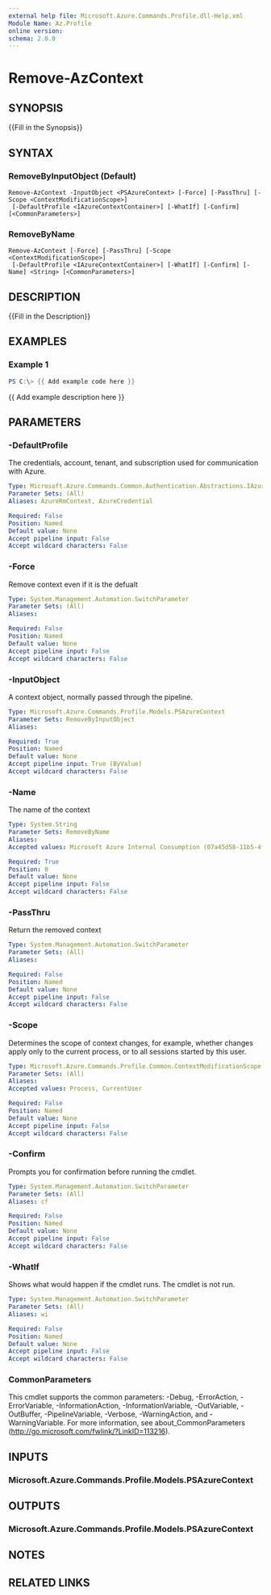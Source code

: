 ```yaml
---
external help file: Microsoft.Azure.Commands.Profile.dll-Help.xml
Module Name: Az.Profile
online version:
schema: 2.0.0
---
```


# Remove-AzContext

## SYNOPSIS
{{Fill in the Synopsis}}

## SYNTAX

### RemoveByInputObject (Default)
```
Remove-AzContext -InputObject <PSAzureContext> [-Force] [-PassThru] [-Scope <ContextModificationScope>]
 [-DefaultProfile <IAzureContextContainer>] [-WhatIf] [-Confirm] [<CommonParameters>]
```

### RemoveByName
```
Remove-AzContext [-Force] [-PassThru] [-Scope <ContextModificationScope>]
 [-DefaultProfile <IAzureContextContainer>] [-WhatIf] [-Confirm] [-Name] <String> [<CommonParameters>]
```

## DESCRIPTION
{{Fill in the Description}}

## EXAMPLES

### Example 1
```powershell
PS C:\> {{ Add example code here }}
```

{{ Add example description here }}

## PARAMETERS

### -DefaultProfile
The credentials, account, tenant, and subscription used for communication with Azure.

```yaml
Type: Microsoft.Azure.Commands.Common.Authentication.Abstractions.IAzureContextContainer
Parameter Sets: (All)
Aliases: AzureRmContext, AzureCredential

Required: False
Position: Named
Default value: None
Accept pipeline input: False
Accept wildcard characters: False
```

### -Force
Remove context even if it is the defualt

```yaml
Type: System.Management.Automation.SwitchParameter
Parameter Sets: (All)
Aliases:

Required: False
Position: Named
Default value: None
Accept pipeline input: False
Accept wildcard characters: False
```

### -InputObject
A context object, normally passed through the pipeline.

```yaml
Type: Microsoft.Azure.Commands.Profile.Models.PSAzureContext
Parameter Sets: RemoveByInputObject
Aliases:

Required: True
Position: Named
Default value: None
Accept pipeline input: True (ByValue)
Accept wildcard characters: False
```

### -Name
The name of the context

```yaml
Type: System.String
Parameter Sets: RemoveByName
Aliases:
Accepted values: Microsoft Azure Internal Consumption (07a45d58-11b5-4fd3-8cb6-12ac232d1c3f) - stephen.tramer@microsoft.com, Visual Studio Enterprise (ba04b8a1-d48f-4bc8-a53e-aa05cb7a7d06) - stephen.tramer@microsoft.com, Email Platform Prod(Converted to EA) (0db7356d-b487-4ce3-9768-e57afe0763c6) - stephen.tramer@microsoft.com, Visual Studio Enterprise (0b186e08-ea4c-4dcf-a82e-da80567adc1c) - stephen.tramer@microsoft.com, Cosmos_WDG_Core_BnB_100348 (dae41bd3-9db4-4b9b-943e-832b57cac828) - stephen.tramer@microsoft.com, SETO_SCId4384303_Glass_Dev_Corpnet (b171ea33-bd59-444a-a6d6-94e31f5bef1f) - stephen.tramer@microsoft.com, Microsoft Azure Internal Consumption (07a45d58-11b5-4fd3-8cb6-12ac232d1c3f) - sttramer@microsoft.com, Microsoft Azure Internal Consumption (3a114192-82f9-4b59-a788-3cb958275193) - stephen.tramer@microsoft.com, PMFB (24a7e655-6046-40ef-9a31-8f8a40208620) - stephen.tramer@microsoft.com, Core-ES-BLD (54e18c35-3863-4a17-8e52-b5aa1e65847e) - stephen.tramer@microsoft.com, Azure SDK Infrastructure (6b085460-5f21-477e-ba44-1035046e9101) - stephen.tramer@microsoft.com, CodeMine-Prod (dc4948fc-fa86-4bee-9410-c0891a1f62b0) - stephen.tramer@microsoft.com

Required: True
Position: 0
Default value: None
Accept pipeline input: False
Accept wildcard characters: False
```

### -PassThru
Return the removed context

```yaml
Type: System.Management.Automation.SwitchParameter
Parameter Sets: (All)
Aliases:

Required: False
Position: Named
Default value: None
Accept pipeline input: False
Accept wildcard characters: False
```

### -Scope
Determines the scope of context changes, for example, whether changes apply only to the current process, or to all sessions started by this user.

```yaml
Type: Microsoft.Azure.Commands.Profile.Common.ContextModificationScope
Parameter Sets: (All)
Aliases:
Accepted values: Process, CurrentUser

Required: False
Position: Named
Default value: None
Accept pipeline input: False
Accept wildcard characters: False
```

### -Confirm
Prompts you for confirmation before running the cmdlet.

```yaml
Type: System.Management.Automation.SwitchParameter
Parameter Sets: (All)
Aliases: cf

Required: False
Position: Named
Default value: None
Accept pipeline input: False
Accept wildcard characters: False
```

### -WhatIf
Shows what would happen if the cmdlet runs.
The cmdlet is not run.

```yaml
Type: System.Management.Automation.SwitchParameter
Parameter Sets: (All)
Aliases: wi

Required: False
Position: Named
Default value: None
Accept pipeline input: False
Accept wildcard characters: False
```

### CommonParameters
This cmdlet supports the common parameters: -Debug, -ErrorAction, -ErrorVariable, -InformationAction, -InformationVariable, -OutVariable, -OutBuffer, -PipelineVariable, -Verbose, -WarningAction, and -WarningVariable.
For more information, see about_CommonParameters (http://go.microsoft.com/fwlink/?LinkID=113216).

## INPUTS

### Microsoft.Azure.Commands.Profile.Models.PSAzureContext

## OUTPUTS

### Microsoft.Azure.Commands.Profile.Models.PSAzureContext

## NOTES

## RELATED LINKS
